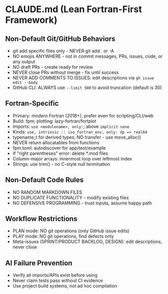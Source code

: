 # CLAUDE.md (Lean Fortran-First Framework)

## Non-Default Git/GitHub Behaviors
- git add specific files only - NEVER git add . or -A
- NO emojis ANYWHERE - not in commit messages, PRs, issues, code, or any output
- NO draft PRs - create ready for review
- NEVER close PRs without merge - fix until success
- NEVER ADD COMMENTS TO ISSUES: edit descriptions via `gh issue edit --body`
- GitHub CLI: ALWAYS use `--limit 500` to avoid truncation (default is 30)

## Fortran-Specific
- Primary: modern Fortran (2018+), prefer even for scripting/CLI/web
- Build: fpm; plotting: lazy-fortran/fortplot
- Imports: `use <modulename>, only:`; above `implicit none`
- Kinds: `use, intrinsic :: iso_fortran_env, only: dp => real64`
- typename_t for derived types; NO transfer - use move_alloc()
- NEVER return allocatables from functions
- fpm.toml: autodiscover for app/test/example
- If "right parentheses" error: delete *.mod files
- Column-major arrays: innermost loop over leftmost index
- Strings: use trim() - no C-style null termination

## Non-Default Code Rules
- NO RANDOM MARKDOWN FILES
- NO DUPLICATE FUNCTIONALITY - modify existing files
- NO DEFENSIVE PROGRAMMING - trust inputs, assume happy path

## Workflow Restrictions
- PLAN mode: NO git operations (only GitHub issue edits)
- PLAY mode: NO git operations, find defects only
- Meta-issues (SPRINT/PRODUCT BACKLOG, DESIGN): edit descriptions, never close

## AI Failure Prevention
- Verify all imports/APIs exist before using
- Never claim tests pass without CI evidence
- Use project build systems, not ad hoc compilation

